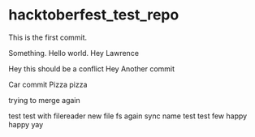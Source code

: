 # hacktoberfest_test_repo

This is the first commit.

Something. Hello world. Hey Lawrence


Hey this should be a conflict
Hey
Another commit

Car commit
Pizza pizza

trying to merge again

test test
with filereader new file
fs again sync name test test few
happy happy yay


